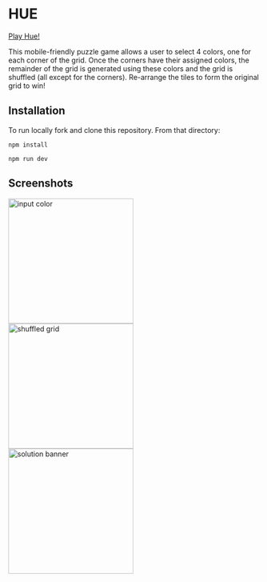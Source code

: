 # HUE

[Play Hue!](https://hue-puzzle.surge.sh)

This mobile-friendly puzzle game allows a user to select 4 colors, one for each corner of the grid.
Once the corners have their assigned colors, the remainder of the grid is generated using these
colors and the grid is shuffled (all except for the corners).  Re-arrange the tiles to form the original grid to win!

## Installation
To run locally fork and clone this repository.  From that directory:

```
npm install
```

```
npm run dev
```

## Screenshots
<img align="left" src="http://funkyimg.com/i/2HfBD.png" width="250" alt="input color" />
<img align="left" src="http://funkyimg.com/i/2HfBE.png" width="250" alt="shuffled grid" />
<img align="left" src="http://funkyimg.com/i/2HfBF.png" width="250" alt="solution banner" />

